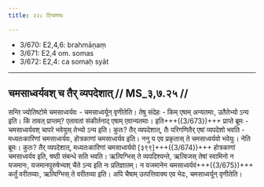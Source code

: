 ```yaml
---
title: २२८ टिप्पणयः

---
```

- 3/670: E2,4,6: brahmāṇaṃ
- 3/671: E2,4 om. somas
- 3/672: E2,4: ca somaḥ syāt

____________________________________________


## चमसाध्वर्यवश् च तैर् व्यपदेशात् // MS_३,७.२५ //

सन्ति ज्योतिष्टोमे चमसाध्वर्यवः - चमसाध्वर्यून् वृणीतेति। तेषु संदेहः - किम् एषाम् अन्यतमाः, उतैतेभ्यो ऽन्य इति। किं तावत् प्राप्तम्? एतावतां संकीर्तनाद् एषाम् एवान्यतमाः। इति+++({3/673})+++ प्राप्ते ब्रूमः - चमसाध्वर्यवश् चापरे भवेयुस् तेभ्यो ऽन्य इति। कुतः? तैर् व्यपदेशात्, तैः परिगणितैर् एषां व्यपदेशो भवति - मध्यतःकारिणां चमसाध्वर्यवः, होत्रकाणां चमसाध्वर्यव इति।
ननु य एव प्रकृतास् ते चमसाध्वर्यवो भवेयुः। नेति ब्रूमः। कुतः? तैर् व्यपदेशात्, मध्यतःकारिणां चमसाध्वर्यवो [३९९]+++({3/674})+++ होत्रकाणां चमसाध्वर्यव इति, षष्ठी संबन्धे सति भवति। ऋत्विग्भिस् ते व्यपदिश्यन्ते, ऋत्विजस् तेषां स्वामिनो न यजमानः, यजमानपुरुषेभ्यश् चैते ऽन्य इति नः प्रतिज्ञातम्। न यजमानेन चमसाध्वर्यवं+++({3/675})+++ कर्तुं वरीतव्याः, ऋत्विग्भिस् ते वरीतव्या इति। अपि चैषाम् उत्पत्तिवाक्य एव भेदः, चमसाध्वर्यून् वृणीतेति।

